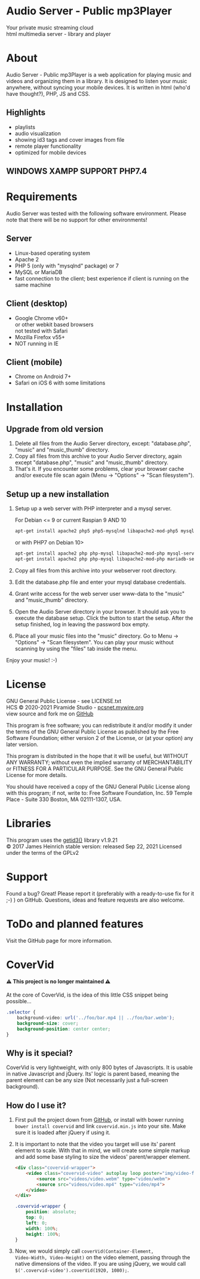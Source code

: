 # Audio Server - Public mp3Player
Your private music streaming cloud  
html multimedia server - library and player  


# About
Audio Server - Public mp3Player is a web application for playing music and videos and
organizing them in a library. It is designed to listen your music anywhere, without 
syncing your mobile devices. It is written in html (who'd have thought?), PHP, JS and CSS.  

## Highlights
  - playlists
  - audio visualization
  - showing id3 tags and cover images from file
  - remote player functionality
  - optimized for mobile devices

## WINDOWS XAMPP SUPPORT PHP7.4


# Requirements
Audio Server was tested with the following software environment. Please
note that there will be no support for other environments!

## Server
  - Linux-based operating system
  - Apache 2
  - PHP 5 (only with "mysqlnd" package) or 7
  - MySQL or MariaDB
  - fast connection to the client; best experience if client is running on the same machine

## Client (desktop)
  - Google Chrome v60+  
    or other webkit based browsers  
    not tested with Safari
  - Mozilla Firefox v55+
  - NOT running in IE

## Client (mobile)
  - Chrome on Android 7+
  - Safari on iOS 6
    with some limitations


# Installation

## Upgrade from old version
1. Delete all files from the Audio Server directory, except: "database.php", "music" and "music_thumb" directory.
2. Copy all files from this archive to your Audio Server directory, again except "database.php", "music" and "music_thumb" directory.
3. That's it. If you encounter some problems, clear your browser cache and/or execute file scan again (Menu -> "Options" -> "Scan filesystem").

## Setup up a new installation
1. Setup up a web server with PHP interpreter and a mysql server.

   For Debian <= 9 or current Raspian 9 AND 10
   ```bash
   apt-get install apache2 php5 php5-mysqlnd libapache2-mod-php5 mysql-server
   ```

   or with PHP7 on Debian 10>
   ```bash
   apt-get install apache2 php php-mysql libapache2-mod-php mysql-server
   apt-get install apache2 php php-mysql libapache2-mod-php mariadb-server
   ```

2. Copy all files from this archive into your webserver root directory.
3. Edit the database.php file and enter your mysql database credentials.
4. Grant write access for the web server user www-data to the "music" and "music_thumb" directory.
5. Open the Audio Server directory in your browser. It should ask you to execute the database setup. Click the button to start the setup. After the setup finished, log in leaving the password box empty.
6. Place all your music files into the "music" directory. Go to Menu -> "Options" -> "Scan filesystem". You can play your music without scanning by using the "files" tab inside the menu.

Enjoy your music! :-)


# License
GNU General Public License - see LICENSE.txt  
HCS &copy; 2020-2021 Piramide Studio - [pcsnet.mywire.org][1]  
view source and fork me on [GitHub][2]

This program is free software; you can redistribute it and/or
modify it under the terms of the GNU General Public License
as published by the Free Software Foundation; either version 2
of the License, or (at your option) any later version.

This program is distributed in the hope that it will be useful,
but WITHOUT ANY WARRANTY; without even the implied warranty of
MERCHANTABILITY or FITNESS FOR A PARTICULAR PURPOSE.  See the
GNU General Public License for more details.

You should have received a copy of the GNU General Public License
along with this program; if not, write to:
Free Software Foundation, Inc.
59 Temple Place - Suite 330
Boston, MA  02111-1307, USA.

[1]: [https://pcsnet.mywire.org]
[2]: [https://github.com/BorisPerc/mp3player/]

# Libraries
This program uses the [getid3()][3] library v1.9.21  
© 2017 James Heinrich  stable version: released Sep 22, 2021
Licensed under the terms of the GPLv2

[3]: [http://getid3.sourceforge.net]


# Support
Found a bug? Great! Please report it (preferably with a ready-to-use fix for it ;-) ) on GitHub. Questions, ideas and feature requests are also welcome.


# ToDo and planned features
Visit the GitHub page for more information.

CoverVid
========
#### ⚠️ This project is no longer maintained ⚠️

At the core of CoverVid, is the idea of this little CSS snippet being possible...
```css
.selector {
    background-video: url('../foo/bar.mp4 || ../foo/bar.webm');
    background-size: cover;
    background-position: center center;
}
```
Why is it special?
------------------
CoverVid is very lightweight, with only 800 bytes of Javascripts. It is usable in native Javascript and jQuery. Its' logic is parent based, meaning the parent element can be any size (Not necessarily just a full-screen background).

How do I use it?
----------------
1. First pull the project down from <a href="http://github.com/stefanerickson/covervid">GitHub</a>, or install with bower running <code>bower install covervid</code> and link <code>covervid.min.js</code> into your site. Make sure it is loaded after jQuery if using it.

2. It is important to note that the video you target will use its' parent element to scale. With that in mind, we will create some simple markup and add some base styling to size the videos' parent/wrapper element.

    ```html
    <div class="covervid-wrapper">
        <video class="covervid-video" autoplay loop poster="img/video-fallback.png">
            <source src="videos/video.webm" type="video/webm">
            <source src="videos/video.mp4" type="video/mp4">
        </video>
    </div>
    ```
    ```css
    .covervid-wrapper {
        position: absolute;
        top: 0;
        left: 0;
        width: 100%;
        height: 100%;
    }
    ```

3. Now, we would simply call <code>coverVid(Container-Element, Video-Width, Video-Height)</code> on the video element, passing through the native dimensions of the video. If you are using jQuery, we would call <code>$('.covervid-video').coverVid(1920, 1080);</code>.

